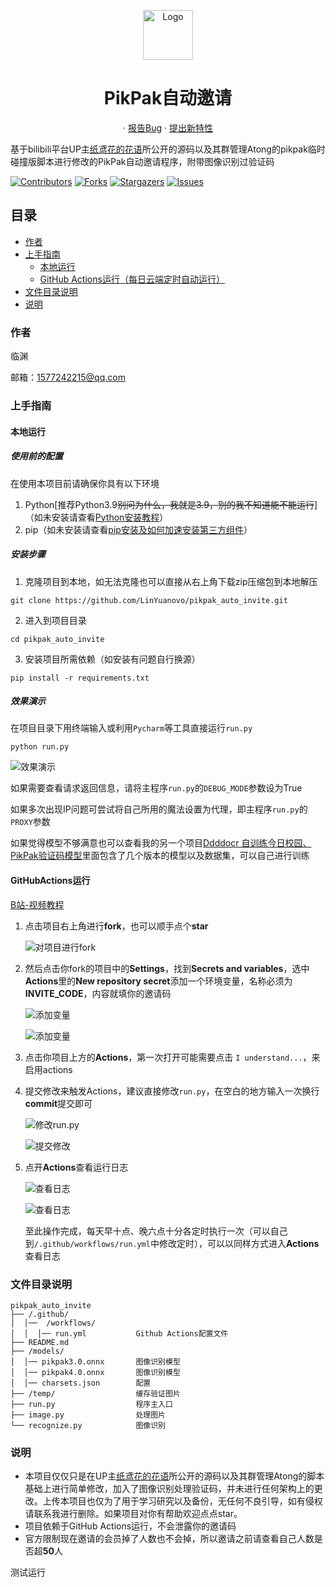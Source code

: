 <p align="center">
  <a href="https://github.com/LinYuanovo/pikpak_auto_invite">
    <img src="https://raw.githubusercontent.com/LinYuanovo/pic_bed/main/pikpak_auto_invite/faviconV2.png" alt="Logo" width="80" height="80">
  </a>
  <h1 align="center">PikPak自动邀请</h1>
  <p align="center">
    ·
    <a href="https://github.com/LinYuanovo/pikpak_auto_invite/issues">报告Bug</a>
    ·
    <a href="https://github.com/LinYuanovo/pikpak_auto_invite/issues">提出新特性</a>
  </p>
</p>

基于bilibili平台UP主[纸鸢花的花语](https://space.bilibili.com/67788420/)所公开的源码以及其群管理Atong的pikpak临时碰撞版脚本进行修改的PikPak自动邀请程序，附带图像识别过验证码

<!-- PROJECT SHIELDS -->

[![Contributors][contributors-shield]][contributors-url]
[![Forks][forks-shield]][forks-url]
[![Stargazers][stars-shield]][stars-url]
[![Issues][issues-shield]][issues-url]

<!-- PROJECT LOGO -->

## 目录

- [作者](#作者)
- [上手指南](#上手指南)
  - [本地运行](#本地运行)
  - [GitHub Actions运行（每日云端定时自动运行）](#GitHubActions运行)
- [文件目录说明](#文件目录说明)
- [说明](#说明)

### 作者

临渊

邮箱：<1577242215@qq.com>

### 上手指南

#### 本地运行

##### 使用前的配置

在使用本项目前请确保你具有以下环境

1. Python[推荐Python3.9~~别问为什么，我就是3.9，别的我不知道能不能运行~~]（如未安装请查看[Python安装教程](https://blog.csdn.net/maiya_yayaya/article/details/131828467?ops_request_misc=&request_id=&biz_id=102&utm_term=python如何安装&utm_medium=distribute.pc_search_result.none-task-blog-2~all~sobaiduweb~default-0-131828467.142^v100^pc_search_result_base7&spm=1018.2226.3001.4187)）
2. pip（如未安装请查看[pip安装及如何加速安装第三方组件](https://blog.csdn.net/figo0423/article/details/136146344?ops_request_misc=%7B%22request%5Fid%22%3A%22171784122216800226579490%22%2C%22scm%22%3A%2220140713.130102334..%22%7D&request_id=171784122216800226579490&biz_id=0&utm_medium=distribute.pc_search_result.none-task-blog-2~all~baidu_landing_v2~default-7-136146344-null-null.142^v100^pc_search_result_base7&utm_term=pip如何安装&spm=1018.2226.3001.4187)）

##### **安装步骤**

1. 克隆项目到本地，如无法克隆也可以直接从右上角下载zip压缩包到本地解压

```shell
git clone https://github.com/LinYuanovo/pikpak_auto_invite.git
```

2. 进入到项目目录

```shell
cd pikpak_auto_invite
```

3. 安装项目所需依赖（如安装有问题自行换源）

```shell
pip install -r requirements.txt
```

##### 效果演示

在项目目录下用终端输入或利用`Pycharm`等工具直接运行`run.py`

```shell
python run.py
```

![效果演示](https://raw.githubusercontent.com/LinYuanovo/pic_bed/main/pikpak_auto_invite/7c010670-6d0c-41c0-8ad5-d6dab5e6bf02.png)

如果需要查看请求返回信息，请将主程序`run.py`的`DEBUG_MODE`参数设为True

如果多次出现IP问题可尝试将自己所用的魔法设置为代理，即主程序`run.py`的`PROXY`参数

如果觉得模型不够满意也可以查看我的另一个项目[Ddddocr 自训练今日校园、PikPak验证码模型](https://github.com/LinYuanovo/ddddocr_models)里面包含了几个版本的模型以及数据集，可以自己进行训练

#### GitHubActions运行

[B站-视频教程](https://www.bilibili.com/video/BV1JZ3FeWEsF/)

1. 点击项目右上角进行**fork**，也可以顺手点个**star**

    ![对项目进行fork](https://raw.githubusercontent.com/LinYuanovo/pic_bed/main/pikpak_auto_invite/f43174c1-1576-4ab0-b86f-31355b400887.png)

2. 然后点击你fork的项目中的**Settings**，找到**Secrets and variables**，选中**Actions**里的**New repository secret**添加一个环境变量，名称必须为**INVITE_CODE**，内容就填你的邀请码

    ![添加变量](https://raw.githubusercontent.com/LinYuanovo/pic_bed/main/pikpak_auto_invite/8ad57054-1c8b-4100-8e24-ab8d6ef51899.png)

    ![添加变量](https://raw.githubusercontent.com/LinYuanovo/pic_bed/main/pikpak_auto_invite/1a702216-0a12-44c4-8067-54eb8e34e7c5.png)

3. 点击你项目上方的**Actions**，第一次打开可能需要点击 `I understand...`，来启用actions

4. 提交修改来触发Actions，建议直接修改`run.py`，在空白的地方输入一次换行**commit**提交即可

    ![修改run.py](https://raw.githubusercontent.com/LinYuanovo/pic_bed/main/pikpak_auto_invite/44e7cf20-658a-4400-99a3-35babc2d5834.png)

    ![提交修改](https://raw.githubusercontent.com/LinYuanovo/pic_bed/main/pikpak_auto_invite/cca72584-36be-4b16-b0bb-141899eaa1b5.png)

5. 点开**Actions**查看运行日志

    ![查看日志](https://raw.githubusercontent.com/LinYuanovo/pic_bed/main/pikpak_auto_invite/3e58af4c-bf57-496c-9129-d237fd0aae7d.png)

    ![查看日志](https://raw.githubusercontent.com/LinYuanovo/pic_bed/main/pikpak_auto_invite/2cbadd33-bb64-4619-bc38-f86b3bd59ed8.png)

    至此操作完成，每天早十点、晚六点十分各定时执行一次（可以自己到`/.github/workflows/run.yml`中修改定时），可以以同样方式进入**Actions**查看日志

### 文件目录说明

```
pikpak_auto_invite 
├── /.github/
│  │──  /workflows/
│  │  │── run.yml           Github Actions配置文件
├── README.md
├── /models/
│  │── pikpak3.0.onnx       图像识别模型
│  │── pikpak4.0.onnx       图像识别模型
│  │── charsets.json        配置
├── /temp/                  缓存验证图片
├── run.py                  程序主入口
├── image.py                处理图片
└── recognize.py            图像识别
```

### 说明

- 本项目仅仅只是在UP主[纸鸢花的花语](https://space.bilibili.com/67788420/)所公开的源码以及其群管理Atong的脚本基础上进行简单修改，加入了图像识别处理验证码，并未进行任何架构上的更改。上传本项目也仅为了用于学习研究以及备份，无任何不良引导，如有侵权请联系我进行删除。如果项目对你有帮助欢迎点点star。
- 项目依赖于GitHub Actions运行，不会泄露你的邀请码
- 官方限制现在邀请的会员掉了人数也不会掉，所以邀请之前请查看自己人数是否超**50**人

<!-- links -->

[your-project-path]:LinYuanovo/pikpak_auto_invite
[contributors-shield]: https://img.shields.io/github/contributors/LinYuanovo/pikpak_auto_invite.svg?style=flat-square
[contributors-url]: https://github.com/LinYuanovo/pikpak_auto_invite/graphs/contributors
[forks-shield]: https://img.shields.io/github/forks/LinYuanovo/pikpak_auto_invite.svg?style=flat-square
[forks-url]: https://github.com/LinYuanovo/pikpak_auto_invite/network/members
[stars-shield]: https://img.shields.io/github/stars/LinYuanovo/pikpak_auto_invite.svg?style=flat-square
[stars-url]: https://github.com/LinYuanovo/pikpak_auto_invite/stargazers
[issues-shield]: https://img.shields.io/github/issues/LinYuanovo/pikpak_auto_invite.svg?style=flat-square
[issues-url]: https://img.shields.io/github/issues/LinYuanovo/pikpak_auto_invite.svg
测试运行
